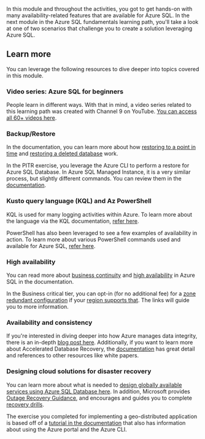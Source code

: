 In this module and throughout the activities, you got to get hands-on with many availability-related features that are available for Azure SQL. In the next module in the Azure SQL fundamentals learning path, you'll take a look at one of two scenarios that challenge you to create a solution leveraging Azure SQL.  

## Learn more

You can leverage the following resources to dive deeper into topics covered in this module.

### Video series: Azure SQL for beginners

People learn in different ways. With that in mind, a video series related to this learning path was created with Channel 9 on YouTube. [You can access all 60+ videos here](https://aka.ms/azuresql4beginnersyt).

### Backup/Restore

In the documentation, you can learn more about how [restoring to a point in time](https://docs.microsoft.com/sql/relational-databases/backup-restore/restore-a-sql-server-database-to-a-point-in-time-full-recovery-model?view=sql-server-ver15?azure-portal=true) and [restoring a deleted database](https://docs.microsoft.com/azure/sql-database/sql-database-recovery-using-backups#deleted-database-restore?azure-portal=true) work.

In the PITR exercise, you leverage the Azure CLI to perform a restore for Azure SQL Database. In Azure SQL Managed Instance, it is a very similar process, but slightly different commands. You can review them in the [documentation](https://docs.microsoft.com/cli/azure/sql/midb?view=azure-cli-latest#az-sql-midb-restore?azure-portal=true).  

### Kusto query language (KQL) and Az PowerShell

KQL is used for many logging activities within Azure. To learn more about the language via the KQL documentation, [refer here](https://docs.microsoft.com/azure/kusto/query/?azure-portal=true).

PowerShell has also been leveraged to see a few examples of availability in action. To learn more about various PowerShell commands used and available for Azure SQL, [refer here](https://docs.microsoft.com/azure/sql-database/sql-database-powershell-samples?tabs=single-database&azure-portal=true).  

### High availability

You can read more about [business continuity](https://docs.microsoft.com/azure/sql-database/sql-database-business-continuity?azure-portal=true) and [high availability](https://docs.microsoft.com/azure/sql-database/sql-database-high-availability?azure-portal=true) in Azure SQL in the documentation.

In the Business critical tier, you can opt-in (for no additional fee) for a [zone redundant configuration](https://docs.microsoft.com/azure/sql-database/sql-database-high-availability#zone-redundant-configuration?azure-portal=true) if your [region supports that](https://docs.microsoft.com/azure/availability-zones/az-overview#services-support-by-region?azure-portal=true). The links will guide you to more information.

### Availability and consistency

If you're interested in diving deeper into how Azure manages data integrity, there is an in-depth [blog post here](https://azure.microsoft.com/blog/data-integrity-in-azure-sql-database/?azure-portal=true). Additionally, if you want to learn more about Accelerated Database Recovery, the [documentation](https://docs.microsoft.com/azure/azure-sql/accelerated-database-recovery?azure-portal=true) has great detail and references to other resources like white papers.

### Designing cloud solutions for disaster recovery

You can learn more about what is needed to [design globally available services using Azure SQL Database here](https://docs.microsoft.com/azure/sql-database/sql-database-designing-cloud-solutions-for-disaster-recovery?azure-portal=true). In addition, Microsoft provides [Outage Recovery Guidance](https://docs.microsoft.com/azure/sql-database/sql-database-disaster-recovery?azure-portal=true), and encourages and guides you to complete [recovery drills](https://docs.microsoft.com/azure/sql-database/sql-database-disaster-recovery-drills?azure-portal=true).

The exercise you completed for implementing a geo-distributed application is based off of a [tutorial in the documentation](https://docs.microsoft.com/azure/sql-database/sql-database-implement-geo-distributed-database?tabs=azure-powershell&azure-portal=true) that also has information about using the Azure portal and the Azure CLI.
